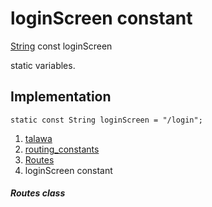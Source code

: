 
<div>

# loginScreen constant

</div>


[String](https://api.flutter.dev/flutter/dart-core/String-class.html)
const loginScreen



static variables.



## Implementation

``` language-dart
static const String loginScreen = "/login";
```







1.  [talawa](../../index.html)
2.  [routing_constants](../../constants_routing_constants/)
3.  [Routes](../../constants_routing_constants/Routes-class.html)
4.  loginScreen constant

##### Routes class







